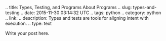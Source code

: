 .. title: Types, Testing, and Programs About Programs
.. slug: types-and-testing
.. date: 2015-11-30 03:14:32 UTC
.. tags: python
.. category: python
.. link: 
.. description: Types and tests are tools for aligning intent with execution.
.. type: text

Write your post here.
